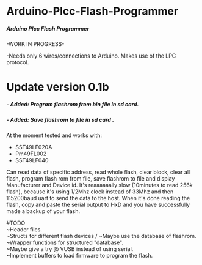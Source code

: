 # Arduino-Plcc-Flash-Programmer
##### Arduino Plcc Flash Programmer
-WORK IN PROGRESS-

-Needs only 6 wires/connections to Arduino. Makes use of the LPC protocol.
# Update version 0.1b
##### - Added: Program flashrom from bin file in  sd card.
#####  - Added: Save flashrom to file in sd card . 

At the moment tested and works with:
- SST49LF020A
- Pm49FL002
- SST49LF040

Can read data of specific address, read whole flash, clear block, clear all flash, program flash rom from file, save flashrom to file and display Manufacturer and Device id.
It's reaaaaaally slow (10minutes to read 256k flash), because it's using 1/2Mhz clock instead of 33Mhz and then 115200baud uart to send the data to the host. When it's done reading the flash, copy and paste the serial output to HxD and you have successfully made a backup of your flash.

#TODO   <br />
~Header files.  <br /> 
~Structs for different flash devices / ~Maybe use the database of flashrom.   <br />
~Wrapper functions for structured "database".   <br />
~Maybe give a try @ VUSB instead of using serial.   <br />
~Implement buffers to load firmware to program the flash.   <br />

